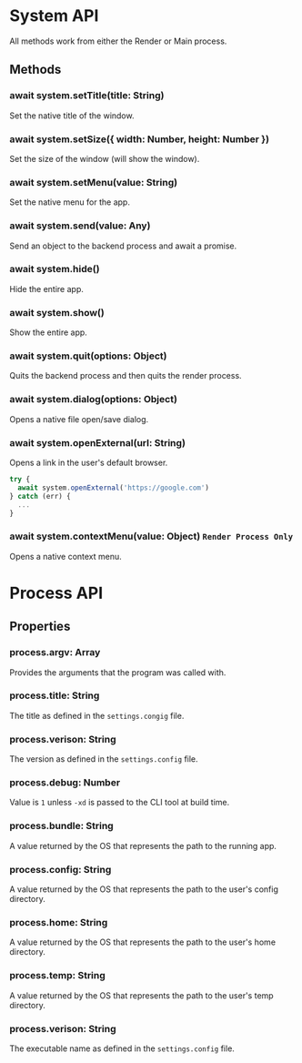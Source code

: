 # System API
All methods work from either the Render or Main process.

## Methods

### await system.setTitle(title: String)
Set the native title of the window.

### await system.setSize({ width: Number, height: Number })
Set the size of the window (will show the window).

### await system.setMenu(value: String)
Set the native menu for the app.

### await system.send(value: Any)
Send an object to the backend process and await a promise.

### await system.hide()
Hide the entire app.

### await system.show()
Show the entire app.

### await system.quit(options: Object)
Quits the backend process and then quits the render process.

### await system.dialog(options: Object)
Opens a native file open/save dialog.

### await system.openExternal(url: String)
Opens a link in the user's default browser.

```js
try {
  await system.openExternal('https://google.com')
} catch (err) {
  ...
}
```

### await system.contextMenu(value: Object) `Render Process Only`
Opens a native context menu.

# Process API

## Properties

### process.argv: Array<String>
Provides the arguments that the program was called with.

### process.title: String
The title as defined in the `settings.congig` file.

### process.verison: String
The version as defined in the `settings.config` file.

### process.debug: Number
Value is `1` unless `-xd` is passed to the CLI tool at build time.

### process.bundle: String
A value returned by the OS that represents the path to the running app.

### process.config: String
A value returned by the OS that represents the path to the user's config directory.

### process.home: String
A value returned by the OS that represents the path to the user's home directory.

### process.temp: String
A value returned by the OS that represents the path to the user's temp directory.

### process.verison: String
The executable name as defined in the `settings.config` file.
